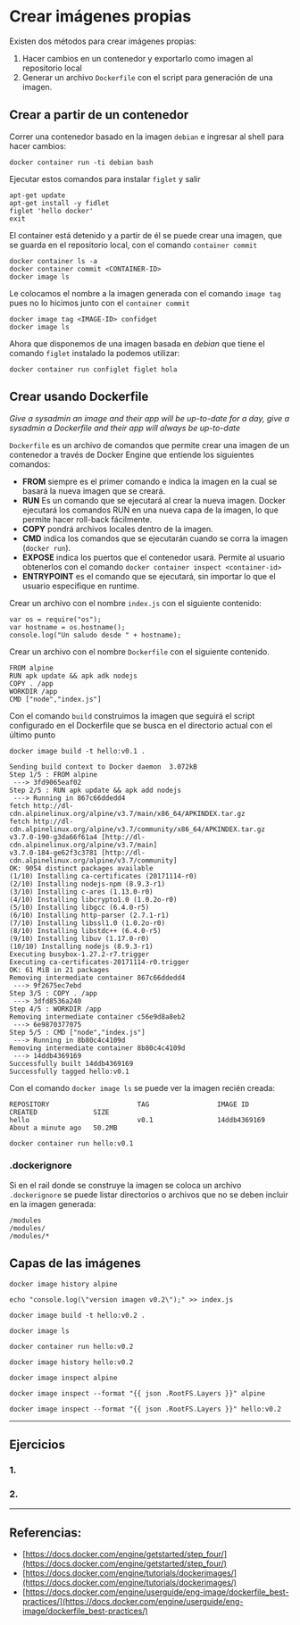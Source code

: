 # Crear imágenes propias

Existen dos métodos para crear imágenes propias:

1. Hacer cambios en un contenedor y exportarlo como imagen al repositorio local
2. Generar un archivo `Dockerfile` con el script para generación de una imagen. 

## Crear a partir de un contenedor

Correr una contenedor basado en la imagen `debian` e ingresar al shell para hacer cambios:

```
docker container run -ti debian bash
```

Ejecutar estos comandos para instalar `figlet` y salir

```
apt-get update
apt-get install -y fidlet
figlet 'hello docker'
exit
```

El container está detenido y a partir de él se puede crear una imagen, que se guarda en el repositorio local, con el comando `container commit`

```
docker container ls -a
docker container commit <CONTAINER-ID>
docker image ls
```

Le colocamos el nombre a la imagen generada con el comando `image tag` pues no lo hicimos junto con el `container commit`

```
docker image tag <IMAGE-ID> confidget
docker image ls
```

Ahora que disponemos de una imagen basada en _debian_ que tiene el comando `figlet` instalado la podemos utilizar:

```
docker container run configlet figlet hola
```

## Crear usando Dockerfile

_Give a sysadmin an image and their app will be up-to-date for a day, give a sysadmin a Dockerfile and their app will always be up-to-date_ 

`Dockerfile` es un archivo de comandos que permite crear una imagen de un contenedor a través de Docker Engine que entiende los siguientes comandos:

- **FROM** siempre es el primer comando e indica la imagen en la cual se basará la nueva imagen que se creará.
- **RUN** Es un comando que se ejecutará al crear la nueva imagen. Docker ejecutará los comandos RUN en una nueva capa de la imagen, lo que permite hacer roll-back fácilmente.
- **COPY** pondrá archivos locales dentro de la imagen. 
- **CMD** indica los comandos que se ejecutarán cuando se corra la imagen (`docker run`).
- **EXPOSE** indica los puertos que el contenedor usará. Permite al usuario obtenerlos con el comando `docker container inspect <container-id>`
- **ENTRYPOINT** es el comando que se ejecutará, sin importar lo que el usuario especifique en runtime.

Crear un archivo con el nombre `index.js` con el siguiente contenido:

```
var os = require("os");
var hostname = os.hostname();
console.log("Un saludo desde " + hostname);
```

Crear un archivo con el nombre `Dockerfile` con el siguiente contenido.

```
FROM alpine
RUN apk update && apk adk nodejs
COPY . /app
WORKDIR /app
CMD ["node","index.js"]
```

Con el comando `build` construimos la imagen que seguirá el script configurado en el Dockerfile que se busca en el directorio actual con el último punto

```
docker image build -t hello:v0.1 .
```

```
Sending build context to Docker daemon  3.072kB
Step 1/5 : FROM alpine
 ---> 3fd9065eaf02
Step 2/5 : RUN apk update && apk add nodejs
 ---> Running in 867c66ddedd4
fetch http://dl-cdn.alpinelinux.org/alpine/v3.7/main/x86_64/APKINDEX.tar.gz
fetch http://dl-cdn.alpinelinux.org/alpine/v3.7/community/x86_64/APKINDEX.tar.gz
v3.7.0-190-g3da66f61a4 [http://dl-cdn.alpinelinux.org/alpine/v3.7/main]
v3.7.0-184-ge62f3c3781 [http://dl-cdn.alpinelinux.org/alpine/v3.7/community]
OK: 9054 distinct packages available
(1/10) Installing ca-certificates (20171114-r0)
(2/10) Installing nodejs-npm (8.9.3-r1)
(3/10) Installing c-ares (1.13.0-r0)
(4/10) Installing libcrypto1.0 (1.0.2o-r0)
(5/10) Installing libgcc (6.4.0-r5)
(6/10) Installing http-parser (2.7.1-r1)
(7/10) Installing libssl1.0 (1.0.2o-r0)
(8/10) Installing libstdc++ (6.4.0-r5)
(9/10) Installing libuv (1.17.0-r0)
(10/10) Installing nodejs (8.9.3-r1)
Executing busybox-1.27.2-r7.trigger
Executing ca-certificates-20171114-r0.trigger
OK: 61 MiB in 21 packages
Removing intermediate container 867c66ddedd4
 ---> 9f2675ec7ebd
Step 3/5 : COPY . /app
 ---> 3dfd8536a240
Step 4/5 : WORKDIR /app
Removing intermediate container c56e9d8a8eb2
 ---> 6e9870377075
Step 5/5 : CMD ["node","index.js"]
 ---> Running in 8b80c4c4109d
Removing intermediate container 8b80c4c4109d
 ---> 14ddb4369169
Successfully built 14ddb4369169
Successfully tagged hello:v0.1
```

Con el comando `docker image ls` se puede ver la imagen recién creada:

```
REPOSITORY                      TAG                 IMAGE ID            CREATED              SIZE
hello                           v0.1                14ddb4369169        About a minute ago   50.2MB
```

```
docker container run hello:v0.1
```

### .dockerignore

Si en el rail donde se construye la imagen se coloca un archivo `.dockerignore` se puede listar directorios o archivos que no se deben incluir en la imagen generada:

```
/modules
/modules/
/modules/*
```

## Capas de las imágenes

```
docker image history alpine

echo "console.log(\"version imagen v0.2\");" >> index.js

docker image build -t hello:v0.2 .

docker image ls

docker container run hello:v0.2

docker image history hello:v0.2 
```



```
docker image inspect alpine

docker image inspect --format "{{ json .RootFS.Layers }}" alpine

docker image inspect --format "{{ json .RootFS.Layers }}" hello:v0.2
```

---

## Ejercicios

### 1.

### 2.

---

## Referencias:

* [https://docs.docker.com/engine/getstarted/step_four/](https://docs.docker.com/engine/getstarted/step_four/)
* [https://docs.docker.com/engine/tutorials/dockerimages/](https://docs.docker.com/engine/tutorials/dockerimages/)
* [https://docs.docker.com/engine/userguide/eng-image/dockerfile_best-practices/](https://docs.docker.com/engine/userguide/eng-image/dockerfile_best-practices/)

